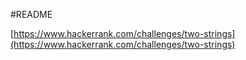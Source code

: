 #README

[https://www.hackerrank.com/challenges/two-strings](https://www.hackerrank.com/challenges/two-strings)
